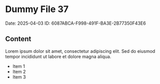 # Dummy File 37

Date: 2025-04-03
ID: 6087ABCA-F998-491F-BA3E-2B77350F43E6

## Content

Lorem ipsum dolor sit amet, consectetur adipiscing elit.
Sed do eiusmod tempor incididunt ut labore et dolore magna aliqua.

* Item 1
* Item 2
* Item 3

